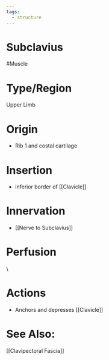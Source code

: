 ```yaml
---
tags:
  - structure
---
```

# Subclavius
#Muscle

# Type/Region 
Upper Limb

# Origin
- Rib 1 and costal cartilage

# Insertion
- inferior border of [[Clavicle]]

# Innervation
- [[Nerve to Subclavius]]

# Perfusion

\
# Actions
- Anchors and depresses [[Clavicle]]

# See Also:
[[Clavipectoral Fascia]]

